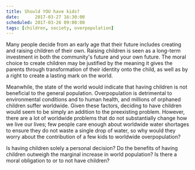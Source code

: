 ```yaml
---
title: Should YOU have kids?
date:      2017-03-27 16:30:00
scheduled: 2017-03-26 09:00:00
tags: [children, society, overpopulation]
---
```

Many people decide from an early age that their future includes creating and raising children of their own. Raising children is seen as a long-term investment in both the community's future and your own future. The moral choice to create children may be justified by the meaning it gives the parents through transformation of their identity onto the child, as well as by a right to create a lasting mark on the world.

Meanwhile, the state of the world would indicate that having children is not beneficial to the general population. Overpopulation is detrimental to environmental conditions and to human health, and millions of orphaned children suffer worldwide. Given these factors, deciding to have children would seem to be simply an addition to the preexisting problem. However, there are a lot of worldwide problems that do not substantially change how we live our lives; few people care enough about worldwide water shortages to ensure they do not waste a single drop of water, so why would they worry about the contribution of a few kids to worldwide overpopulation?

Is having children solely a personal decision? Do the benefits of having children outweigh the marginal increase in world population? Is there a moral obligation to or to not have children?
